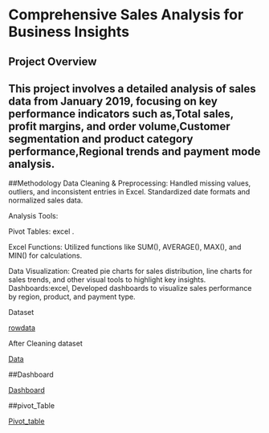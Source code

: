 # Comprehensive Sales Analysis for Business Insights

## Project Overview
## This project involves a detailed analysis of sales data from January 2019, focusing on key performance indicators such as,Total sales, profit margins, and order volume,Customer segmentation and product category performance,Regional trends and payment mode analysis.

##Methodology
Data Cleaning & Preprocessing: Handled missing values, outliers, and inconsistent entries in Excel. Standardized date formats and normalized sales data.


Analysis Tools:

Pivot Tables: excel .

Excel Functions: Utilized functions like SUM(), AVERAGE(), MAX(), and MIN() for calculations.

Data Visualization: Created pie charts for sales distribution, line charts for sales trends, and other visual tools to highlight key insights.
Dashboards:excel, Developed dashboards to visualize sales performance by region, product, and payment type.


Dataset

<a href="https://github.com/JishnaMR/Sales_Analysis_Excel/blob/main/data_excel.csv">rowdata</a>


After Cleaning dataset 

<a href="https://github.com/JishnaMR/Sales_Analysis_Excel/blob/main/sales%20_analysis_excel.csv">Data</a>


##Dashboard

<a href="https://github.com/JishnaMR/Sales_Analysis_Excel/blob/main/Dashboard.png">Dashboard</a>


##pivot_Table

<a href="https://github.com/JishnaMR/Sales_Analysis_Excel/blob/main/pivot_table.csv">Pivot_table</a>



